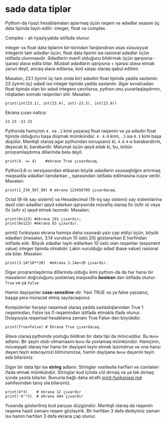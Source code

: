 # sadə data tiplər

Python-da riyazi hesablamaları aparmaq üçün rəqəm və ədədlər əsasən üç data tipində təyin edilir: integer, float və complex.

Complex - ali riyaziyyatda istifadə olunur.

integer və float data tiplərini bir-birindən fərqləndirən əsas xüsusiyyət integerin tam ədədlər üçün, float data tipinin isə rasional ədədlər üçün istifadə olunmasıdır. Ədədlərin mənfi olduğunu bildirmək üçün qarşısına - işarəsi əlavə edilə bilər. Müsbət ədədlərin qarşısına + işarəsi əlavə etmək zəruri deyil, ancaq əlavə edilərsə, kod xətası olaraq qəbul edilmir.

Məsələn, 23.1 (iyirmi üç tam onda bir) ədədini float tipində yadda saxlanılır. 23 (iyirmi üç) ədədi isə integer tipində yadda saxlanılır. Əgər əvvəlcədən float tipində olan bir ədəd integerə çevrilərsə, python onu yuvarlaqlaşdırmır, nöqtədən sonrakı rəqəmləri silir. Məsələn:

```
print(int(23.1), int(23.4), int(-23.5), int(23.9))
```

Ekrana çıxan nəticə:

```
23 23 -23 23
```

Pythonda həmçinin `4.` və `.3` kimi yazaraq float rəqəmin və ya ədədin float tipində olduğunu başa düşmək mümkündür. `4.` `4.0` kimi, `.3` isə `0.3` kimi başa düşülür. Məntiqli olaraq əgər pythondan soruşsanız ki, `4.0` `4`-ə bərabərdirmi, deyəcək ki, bərabərdir. Məlumat üçün qeyd edək ki, bu, bütün proqramlaşdırma dillərində belə deyil.

```
print(4. == 4)    #ekrana True çıxardacaq.
```

Python3.6-cı versiyasından etibarən böyük ədədlərin oxunaqlılığını artırmaq məqsədilə ədədləri tanıdarkən \_ işarəsindən istifadə edilməsinə icazə verilir. Məsələn:

```
print(1_234_567_89) # ekrana 123456789 çıxardacaq.
```

Octal (8-lik say sistemi) və Hexadecimal (16-lıq say sistemi) say sistemlərinə daxil olan ədədləri qeyd edərkən qarşısında müvafiq olaraq 0o (sıfır o) vəya 0x (sıfır x) qeyd etmək lazımdır. Məsələn:

```
print(0x123) #ekrana 291 çıxardır;
print(0o123) #ekrana 83 çıxardır. 
```

print() funksiyası ekrana həmişə daha oxunaqlı yazı çap etdiyi üçün, böyük ədədləri (məsələn, 3.14 vurulsun 10 üstü 20) göstərərkən E hərfindən istifadə edir. Böyük ədədlər təyin edilərkən 10 üstü olan rəqəmlər (exponent value) integer tipində olmalıdır. Lakin vurulduğu ədəd (base value) rasional ola bilər. Məsələn:

```
print(3.14*10**20)  #ekrana 3.14e+20 çıxardır.
```

Digər proqramlaşdırma dillərində olduğu kimi python-da da hər hansı bir məsələnin doğruluğunu yoxlamaq məqsədilə **boolean** dan istifadə olunur. `True` və ya `False`

Həmin dəyişənlər **case-sensitive**-dir. Yəni TRUE və ya false yazsanız, başqa yerə müraciət etmiş sayılacaqsınız.

Kompüterlər hərşeyi rəqəmsal olaraq yadda saxladıqlarından True 1 rəqəmindən, False isə 0 rəqəmindən istifadə etməklə ifadə olunur. Dolayısıyla rəqəmsal hesablama zamanı True False-dan böyükdür.

```
print(True>False) # Ekrana True çıxardacaq.
```

Əlavə olaraq pythonda yoxluğu bildirən bir data tipi də mövcuddur. Bu `None` adlanır. Bir şeyin olub-olmamasını `None` ilə yoxlamaq mümkündür. Həmçinin, müvəqqəti olaraq hər hansı bir dəyişəni təyin etmək lazımdırsa və ona hansı dəyəri təyin edəcəyinizi bilmirsinizsə, həmin dəyişənə `None` dəyərini təyin edə bilərsiniz.

Digər bir data tipi isə **string** adlanır. Stringlər vasitəsilə hərfləri və cümlələri ifadə etmək mümkündür. Stringlər kod içində cüt dırnaq və ya tək dırnaq içində yazıla bilərlər. Bununla bağlı daha ətraflı [print-funksiyasi.md](print-funksiyasi.md "mention") səhifəsindən tanış ola bilərsiniz.

```
print(4*3)    # ekrana 12 çıxardır
print('4'*3)  # ekrana 444 çıxardır
```

Yuxarıda göstərilmiş kod parçası düzgündür. Məntiqli olaraq da rəqəmin rəqəmə hasili zamanı rəqəm gözləyirik. Bir hərfdən 3 dəfə dediyimiz zaman isə həmin hərfdən 3 dəfə ekrana çap olunur.
